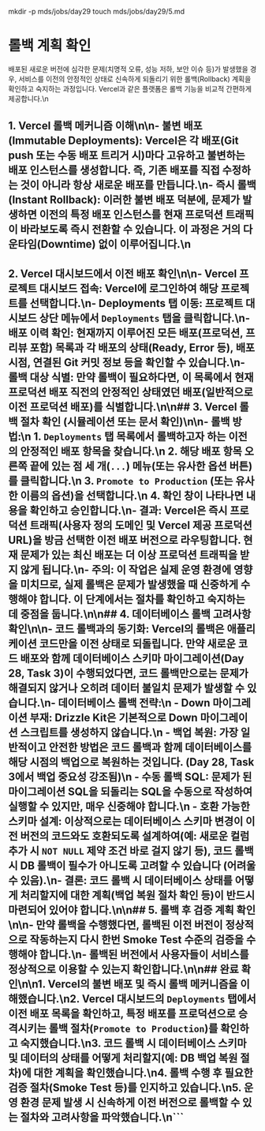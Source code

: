mkdir -p mds/jobs/day29
touch mds/jobs/day29/5.md

# 롤백 계획 확인

배포된 새로운 버전에 심각한 문제(치명적 오류, 성능 저하, 보안 이슈 등)가 발생했을 경우, 서비스를 이전의 안정적인 상태로 신속하게 되돌리기 위한 롤백(Rollback) 계획을 확인하고 숙지하는 과정입니다. Vercel과 같은 플랫폼은 롤백 기능을 비교적 간편하게 제공합니다.\n
## 1. Vercel 롤백 메커니즘 이해\n\n-   **불변 배포 (Immutable Deployments):** Vercel은 각 배포(Git push 또는 수동 배포 트리거 시)마다 고유하고 불변하는 배포 인스턴스를 생성합니다. 즉, 기존 배포를 직접 수정하는 것이 아니라 항상 새로운 배포를 만듭니다.\n-   **즉시 롤백 (Instant Rollback):** 이러한 불변 배포 덕분에, 문제가 발생하면 이전의 특정 배포 인스턴스를 현재 프로덕션 트래픽이 바라보도록 즉시 전환할 수 있습니다. 이 과정은 거의 다운타임(Downtime) 없이 이루어집니다.\n
## 2. Vercel 대시보드에서 이전 배포 확인\n\n-   **Vercel 프로젝트 대시보드 접속:** Vercel에 로그인하여 해당 프로젝트를 선택합니다.\n-   **Deployments 탭 이동:** 프로젝트 대시보드 상단 메뉴에서 `Deployments` 탭을 클릭합니다.\n-   **배포 이력 확인:** 현재까지 이루어진 모든 배포(프로덕션, 프리뷰 포함) 목록과 각 배포의 상태(Ready, Error 등), 배포 시점, 연결된 Git 커밋 정보 등을 확인할 수 있습니다.\n-   **롤백 대상 식별:** 만약 롤백이 필요하다면, 이 목록에서 현재 프로덕션 배포 직전의 안정적인 상태였던 배포(일반적으로 이전 프로덕션 배포)를 식별합니다.\n\n## 3. Vercel 롤백 절차 확인 (시뮬레이션 또는 문서 확인)\n\n-   **롤백 방법:**\n    1.  `Deployments` 탭 목록에서 롤백하고자 하는 **이전의 안정적인 배포** 항목을 찾습니다.\n    2.  해당 배포 항목 오른쪽 끝에 있는 점 세 개(`...`) 메뉴(또는 유사한 옵션 버튼)를 클릭합니다.\n    3.  `Promote to Production` (또는 유사한 이름의 옵션)을 선택합니다.\n    4.  확인 창이 나타나면 내용을 확인하고 승인합니다.\n-   **결과:** Vercel은 즉시 프로덕션 트래픽(사용자 정의 도메인 및 Vercel 제공 프로덕션 URL)을 방금 선택한 이전 배포 버전으로 라우팅합니다. 현재 문제가 있는 최신 배포는 더 이상 프로덕션 트래픽을 받지 않게 됩니다.\n-   **주의:** 이 작업은 실제 운영 환경에 영향을 미치므로, 실제 롤백은 문제가 발생했을 때 신중하게 수행해야 합니다. 이 단계에서는 절차를 **확인하고 숙지**하는 데 중점을 둡니다.\n\n## 4. 데이터베이스 롤백 고려사항 확인\n\n-   **코드 롤백과의 동기화:** Vercel의 롤백은 **애플리케이션 코드**만을 이전 상태로 되돌립니다. 만약 새로운 코드 배포와 함께 데이터베이스 스키마 마이그레이션(Day 28, Task 3)이 수행되었다면, 코드 롤백만으로는 문제가 해결되지 않거나 오히려 데이터 불일치 문제가 발생할 수 있습니다.\n-   **데이터베이스 롤백 전략:**\n    -   **Down 마이그레이션 부재:** Drizzle Kit은 기본적으로 Down 마이그레이션 스크립트를 생성하지 않습니다.\n    -   **백업 복원:** 가장 일반적이고 안전한 방법은 코드 롤백과 함께 **데이터베이스를 해당 시점의 백업으로 복원**하는 것입니다. (Day 28, Task 3에서 백업 중요성 강조됨)\n    -   **수동 롤백 SQL:** 문제가 된 마이그레이션 SQL을 되돌리는 SQL을 수동으로 작성하여 실행할 수 있지만, 매우 신중해야 합니다.\n    -   **호환 가능한 스키마 설계:** 이상적으로는 데이터베이스 스키마 변경이 이전 버전의 코드와도 호환되도록 설계하여(예: 새로운 컬럼 추가 시 `NOT NULL` 제약 조건 바로 걸지 않기 등), 코드 롤백 시 DB 롤백이 필수가 아니도록 고려할 수 있습니다 (어려울 수 있음).\n-   **결론:** 코드 롤백 시 데이터베이스 상태를 어떻게 처리할지에 대한 계획(백업 복원 절차 확인 등)이 반드시 마련되어 있어야 합니다.\n\n## 5. 롤백 후 검증 계획 확인\n\n-   만약 롤백을 수행했다면, 롤백된 이전 버전이 정상적으로 작동하는지 다시 한번 Smoke Test 수준의 검증을 수행해야 합니다.\n-   롤백된 버전에서 사용자들이 서비스를 정상적으로 이용할 수 있는지 확인합니다.\n\n## 완료 확인\n\n1.  Vercel의 불변 배포 및 즉시 롤백 메커니즘을 이해했습니다.\n2.  Vercel 대시보드의 `Deployments` 탭에서 이전 배포 목록을 확인하고, 특정 배포를 프로덕션으로 승격시키는 롤백 절차(`Promote to Production`)를 확인하고 숙지했습니다.\n3.  코드 롤백 시 데이터베이스 스키마 및 데이터의 상태를 어떻게 처리할지(예: DB 백업 복원 절차)에 대한 계획을 확인했습니다.\n4.  롤백 수행 후 필요한 검증 절차(Smoke Test 등)를 인지하고 있습니다.\n5.  운영 환경 문제 발생 시 신속하게 이전 버전으로 롤백할 수 있는 절차와 고려사항을 파악했습니다.\n``` 